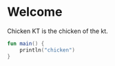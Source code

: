 # Welcome

Chicken KT is the chicken of the kt.

```kotlin
fun main() {
    println("chicken")
}
```
